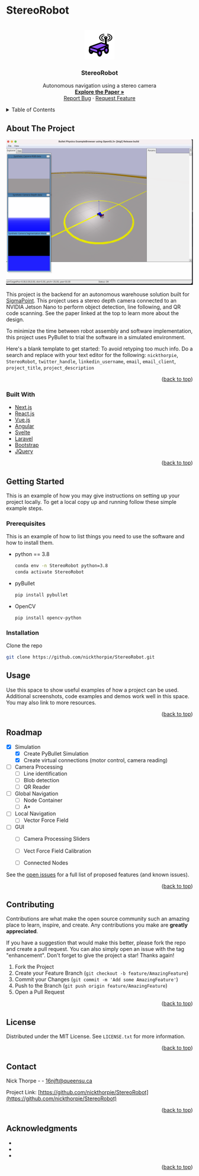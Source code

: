 # StereoRobot

<div id="top"></div>





<!-- PROJECT LOGO -->
<br />
<div align="center">
  <a href="https://github.com/nickthorpie/StereoRobot">
    <img src="resources/readme/logo.png" alt="Logo" width="80" height="80">
  </a>

<h3 align="center">StereoRobot</h3>

  <p align="center">
    Autonomous navigation using a stereo camera
    <br />
    <a href="https://github.com/nickthorpie/StereoRobot/resources/MECH_460_Final_Report_Team_03.pdf"><strong>Explore the Paper »</strong></a>
    <br />
    <a href="https://github.com/nickthorpie/StereoRobot">Report Bug</a>
    ·
    <a href="https://github.com/nickthorpie/StereoRobot/issues">Request Feature</a>
  </p>
</div>



<!-- TABLE OF CONTENTS -->
<details>
  <summary>Table of Contents</summary>
  <ol>
    <li>
      <a href="#about-the-project">About The Project</a>
      <ul>
        <li><a href="#built-with">Built With</a></li>
      </ul>
    </li>
    <li>
      <a href="#getting-started">Getting Started</a>
      <ul>
        <li><a href="#prerequisites">Prerequisites</a></li>
        <li><a href="#installation">Installation</a></li>
      </ul>
    </li>
    <li><a href="#usage">Usage</a></li>
    <li><a href="#roadmap">Roadmap</a></li>
    <li><a href="#contributing">Contributing</a></li>
    <li><a href="#license">License</a></li>
    <li><a href="#contact">Contact</a></li>
    <li><a href="#acknowledgments">Acknowledgments</a></li>
  </ol>
</details>



<!-- ABOUT THE PROJECT -->
## About The Project

[![Product Name Screen Shot][product-screenshot]](https://pybullet.org/wordpress/)

This project is the backend for an autonomous warehouse solution built for [SigmaPoint](https://www.sigmapoint.com). 
This project uses a stereo depth camera connected to an NVIDIA Jetson Nano to perform object detection,
line following, and QR code scanning. See the paper linked at the top to learn more about the design.

To minimize the time between robot assembly and software implementation, this project uses PyBullet to trial the software
in a simulated environment.


Here's a blank template to get started: To avoid retyping too much info. Do a search and replace with your text editor for the following: `nickthorpie`, `StereoRobot`, `twitter_handle`, `linkedin_username`, `email`, `email_client`, `project_title`, `project_description`

<p align="right">(<a href="#top">back to top</a>)</p>



### Built With

* [Next.js](https://nextjs.org/)
* [React.js](https://reactjs.org/)
* [Vue.js](https://vuejs.org/)
* [Angular](https://angular.io/)
* [Svelte](https://svelte.dev/)
* [Laravel](https://laravel.com)
* [Bootstrap](https://getbootstrap.com)
* [JQuery](https://jquery.com)

<p align="right">(<a href="#top">back to top</a>)</p>



<!-- GETTING STARTED -->
## Getting Started

This is an example of how you may give instructions on setting up your project locally.
To get a local copy up and running follow these simple example steps.

### Prerequisites

This is an example of how to list things you need to use the software and how to install them.
* python == 3.8
  ```sh
  conda env -n StereoRobot python=3.8
  conda activate StereoRobot
  ```
* pyBullet
  ```sh
  pip install pybullet
  ```
* OpenCV
  ```
  pip install opencv-python
  ```

### Installation

Clone the repo
   ```sh
   git clone https://github.com/nickthorpie/StereoRobot.git
   ```



<!-- USAGE EXAMPLES -->
## Usage

Use this space to show useful examples of how a project can be used. Additional screenshots, code examples and demos work well in this space. You may also link to more resources.


<p align="right">(<a href="#top">back to top</a>)</p>



<!-- ROADMAP -->
## Roadmap

- [x] Simulation
    - [x] Create PyBullet Simulation
    - [x] Create virtual connections (motor control, camera reading)
- [ ] Camera Processing
    - [ ] Line identification
    - [ ] Blob detection
    - [ ] QR Reader
- [ ] Global Navigation
    - [ ] Node Container
    - [ ] A*
- [ ] Local Navigation
    - [ ] Vector Force Field
- [ ] GUI
    - [ ] Camera Processing Sliders
    - [ ] Vect Force Field Calibration
    - [ ] Connected Nodes
    

See the [open issues](https://github.com/nickthorpie/StereoRobot/issues) for a full list of proposed features (and known issues).

<p align="right">(<a href="#top">back to top</a>)</p>



<!-- CONTRIBUTING -->
## Contributing

Contributions are what make the open source community such an amazing place to learn, inspire, and create. Any contributions you make are **greatly appreciated**.

If you have a suggestion that would make this better, please fork the repo and create a pull request. You can also simply open an issue with the tag "enhancement".
Don't forget to give the project a star! Thanks again!

1. Fork the Project
2. Create your Feature Branch (`git checkout -b feature/AmazingFeature`)
3. Commit your Changes (`git commit -m 'Add some AmazingFeature'`)
4. Push to the Branch (`git push origin feature/AmazingFeature`)
5. Open a Pull Request

<p align="right">(<a href="#top">back to top</a>)</p>



<!-- LICENSE -->
## License

Distributed under the MIT License. See `LICENSE.txt` for more information.

<p align="right">(<a href="#top">back to top</a>)</p>



<!-- CONTACT -->
## Contact

Nick Thorpe -  - 16njft@queensu.ca

Project Link: [https://github.com/nickthorpie/StereoRobot](https://github.com/nickthorpie/StereoRobot)

<p align="right">(<a href="#top">back to top</a>)</p>



<!-- ACKNOWLEDGMENTS -->
## Acknowledgments

* []()
* []()
* []()

<p align="right">(<a href="#top">back to top</a>)</p>



<!-- MARKDOWN LINKS & IMAGES -->
<!-- https://www.markdownguide.org/basic-syntax/#reference-style-links -->
[contributors-shield]: https://img.shields.io/github/contributors/nickthorpie/StereoRobot.svg?style=for-the-badge
[contributors-url]: https://github.com/nickthorpie/StereoRobot/graphs/contributors
[forks-shield]: https://img.shields.io/github/forks/nickthorpie/StereoRobot.svg?style=for-the-badge
[forks-url]: https://github.com/nickthorpie/StereoRobot/network/members
[stars-shield]: https://img.shields.io/github/stars/nickthorpie/StereoRobot.svg?style=for-the-badge
[stars-url]: https://github.com/nickthorpie/StereoRobot/stargazers
[issues-shield]: https://img.shields.io/github/issues/nickthorpie/StereoRobot.svg?style=for-the-badge
[issues-url]: https://github.com/nickthorpie/StereoRobot/issues
[license-shield]: https://img.shields.io/github/license/nickthorpie/StereoRobot.svg?style=for-the-badge
[license-url]: https://github.com/nickthorpie/StereoRobot/blob/master/LICENSE.txt
[linkedin-shield]: https://img.shields.io/badge/-LinkedIn-black.svg?style=for-the-badge&logo=linkedin&colorB=555
[linkedin-url]: https://linkedin.com/in/linkedin_username
[product-screenshot]: resources/readme/pybulletscreencap.png